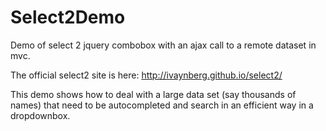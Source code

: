 Select2Demo
===========

Demo of select 2 jquery combobox with an ajax call to a remote dataset in mvc.

The official select2 site is here:  http://ivaynberg.github.io/select2/

This demo shows how to deal with a large data set (say thousands of names) that need to be autocompleted and search in an efficient way in a dropdownbox.
